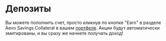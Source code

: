 # Депозиты

Вы можете пополнить счет, просто кликнув по кнопке "Earn" в разделе Aevo Savings Collateral в вашем [портфеле](https://app.aevo.xyz/portfolio). Акции будут автоматически эмитированы, и вы сразу же начнете получать доход!
